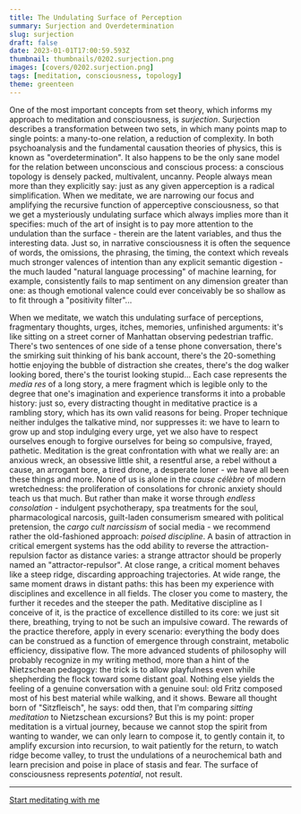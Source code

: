 ```yaml
---
title: The Undulating Surface of Perception
summary: Surjection and Overdetermination
slug: surjection
draft: false
date: 2023-01-01T17:00:59.593Z
thumbnail: thumbnails/0202.surjection.png
images: [covers/0202.surjection.png]
tags: [meditation, consciousness, topology]
theme: greenteen
---
```


One of the most important concepts from set theory, which informs my approach to meditation and consciousness, is *surjection*. Surjection describes a transformation between two sets, in which many points map to single points: a many-to-one relation, a reduction of complexity. In both psychoanalysis and the fundamental causation theories of physics, this is known as "overdetermination". It also happens to be the only sane model for the relation between unconscious and conscious process: a conscious topology is densely packed, multivalent, uncanny. People always mean more than they explicitly say: just as any given apperception is a radical simplification. When we meditate, we are narrowing our focus and amplifying the recursive function of apperceptive consciousness, so that we get a mysteriously undulating surface which always implies more than it specifies: much of the art of insight is to pay more attention to the undulation than the surface - therein are the latent variables, and thus the interesting data. Just so, in narrative consciousness it is often the sequence of words, the omissions, the phrasing, the timing, the context which reveals much stronger valences of intention than any explicit semantic digestion - the much lauded "natural language processing" of machine learning, for example, consistently fails to map sentiment on any dimension greater than one: as though emotional valence could ever conceivably be so shallow as to fit through a "positivity filter"...

When we meditate, we watch this undulating surface of perceptions, fragmentary thoughts, urges, itches, memories, unfinished arguments: it's like sitting on a street corner of Manhattan observing pedestrian traffic. There's two sentences of one side of a tense phone conversation, there's the smirking suit thinking of his bank account, there's the 20-something hottie enjoying the bubble of distraction she creates, there's the dog walker looking bored, there's the tourist looking stupid... Each case represents the *media res* of a long story, a mere fragment which is legible only to the degree that one's imagination and experience transforms it into a probable history: just so, every distracting thought in meditative practice is a rambling story, which has its own valid reasons for being. Proper technique neither indulges the talkative mind, nor suppresses it: we have to learn to grow up and stop indulging every urge, yet we also have to respect ourselves enough to forgive ourselves for being so compulsive, frayed, pathetic. Meditation is the great confrontation with what we really are: an anxious wreck, an obsessive little shit, a resentful arse, a rebel without a cause, an arrogant bore, a tired drone, a desperate loner - we have all been these things and more. None of us is alone in the *cause célèbre* of modern wretchedness: the proliferation of consolations for chronic anxiety should teach us that much. But rather than make it worse through *endless consolation* - indulgent psychotherapy, spa treatments for the soul, pharmacological narcosis, guilt-laden consumerism smeared with political pretension, the *cargo cult narcissism* of social media - we recommend rather the old-fashioned approach: *poised discipline*. A basin of attraction in critical emergent systems has the odd ability to reverse the attraction-repulsion factor as distance varies: a strange attractor should be properly named an "attractor-repulsor". At close range, a critical moment behaves like a steep ridge, discarding approaching trajectories. At wide range, the same moment draws in distant paths: this has been my experience with disciplines and excellence in all fields. The closer you come to mastery, the further it recedes and the steeper the path. Meditative discipline as I conceive of it, is the practice of excellence distilled to its core: we just sit there, breathing, trying to not be such an impulsive coward. The rewards of the practice therefore, apply in every scenario: everything the body does can be construed as a function of emergence through constraint, metabolic efficiency, dissipative flow. The more advanced students of philosophy will probably recognize in my writing method, more than a hint of the Nietzschean pedagogy: the trick is to allow playfulness even while shepherding the flock toward some distant goal. Nothing else yields the feeling of a genuine conversation with a genuine soul: old Fritz composed most of his best material while walking, and it shows. Beware all thought born of "Sitzfleisch", he says: odd then, that I'm comparing *sitting meditation* to Nietzschean excursions? But this is my point: proper meditation is a virtual journey, because we cannot stop the spirit from wanting to wander, we can only learn to compose it, to gently contain it, to amplify excursion into recursion, to wait patiently for the return, to watch ridge become valley, to trust the undulations of a neurochemical bath and learn precision and poise in place of stasis and fear. The surface of consciousness represents *potential*, not result.

---

[Start meditating with me][studentship]

[studentship]: /study/
